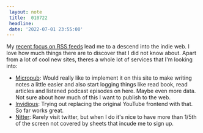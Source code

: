```yaml
---
 layout: note
 title:  010722
 headline:
 date: '2022-07-01 23:55:00'
---
```


My [recent focus on RSS feeds](https://christianpoplawski.de/blog/2022/social-media-rss) lead me to a descend into the indie web. I love how much things there are to discover that I did not know about. Apart from a lot of cool new sites, theres a whole lot of services that I'm looking into:

- [Micropub](https://micropub.net/): Would really like to implement it on this site to make writing notes a little easier and also start logging things like read book, read articles and listened podcast episodes on here. Maybe even more data. Not sure about how much of this I want to publish to the web.
- [Invidious](https://invidious.io/): Trying out replacing the original YouTube frontend with that. So far works great.
- [Nitter](https://nitter.net/): Rarely visit twitter, but when I do it's nice to have more than 1/5th of the screen not covered by sheets that incude me to sign up.
